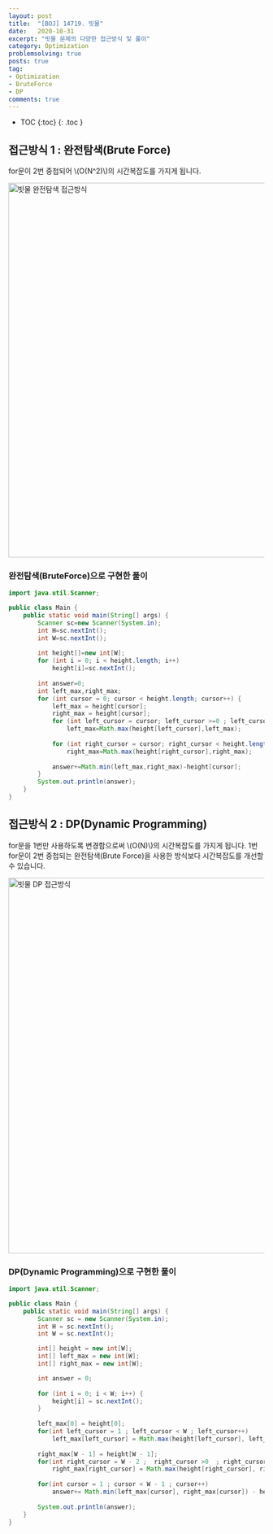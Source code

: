 ```yaml
---
layout: post
title:  "[BOJ] 14719. 빗물"
date:   2020-10-31
excerpt: "빗물 문제의 다양한 접근방식 및 풀이"
category: Optimization
problemsolving: true
posts: true
tag:
- Optimization
- BruteForce
- DP
comments: true
---
```

* TOC
{:toc}
{: .toc }


## 접근방식 1 : 완전탐색(Brute Force)
for문이 2번 중첩되어 \\(O(N^2)\\)의 시간복잡도를 가지게 됩니다.

<img width="737" alt="빗물 완전탐색 접근방식" src="https://user-images.githubusercontent.com/51772104/97773448-14eab280-1b93-11eb-94b8-cfd0bcea8c70.png">

### 완전탐색(BruteForce)으로 구현한 풀이
~~~ java
import java.util.Scanner;

public class Main {
	public static void main(String[] args) {
		Scanner sc=new Scanner(System.in);
		int H=sc.nextInt();
		int W=sc.nextInt();
		
		int height[]=new int[W];				
		for (int i = 0; i < height.length; i++)
			height[i]=sc.nextInt();
				
		int answer=0;
		int left_max,right_max;
		for (int cursor = 0; cursor < height.length; cursor++) {
			left_max = height[cursor];
			right_max = height[cursor];
			for (int left_cursor = cursor; left_cursor >=0 ; left_cursor--)
				left_max=Math.max(height[left_cursor],left_max);
			
			for (int right_cursor = cursor; right_cursor < height.length; right_cursor++) 
				right_max=Math.max(height[right_cursor],right_max);
			
			answer+=Math.min(left_max,right_max)-height[cursor];
		}
		System.out.println(answer);
	}
}
~~~

## 접근방식 2 : DP(Dynamic Programming)
for문을 1번만 사용하도록 변경함으로써  \\(O(N)\\)의 시간복잡도를 가지게 됩니다. 1번 for문이 2번 중첩되는 완전탐색(Brute Force)을 사용한 방식보다 시간복잡도를  개선할 수 있습니다.

<img width="739" alt="빗물 DP 접근방식" src="https://user-images.githubusercontent.com/51772104/97773451-19af6680-1b93-11eb-8644-69835e9aa155.png">

### DP(Dynamic Programming)으로 구현한 풀이
~~~ java
import java.util.Scanner;

public class Main {
	public static void main(String[] args) {
		Scanner sc = new Scanner(System.in);
		int H = sc.nextInt();
		int W = sc.nextInt();

		int[] height = new int[W];
		int[] left_max = new int[W];
		int[] right_max = new int[W];

		int answer = 0;
		
		for (int i = 0; i < W; i++) {
			height[i] = sc.nextInt();					
		}
		
		left_max[0] = height[0];
		for(int left_cursor = 1 ; left_cursor < W ; left_cursor++)
			left_max[left_cursor] = Math.max(height[left_cursor], left_max[left_cursor-1]);
		
		right_max[W - 1] = height[W - 1];
		for(int right_cursor = W - 2 ;  right_cursor >0  ; right_cursor--)
			right_max[right_cursor] = Math.max(height[right_cursor], right_max[right_cursor+1]);
				
		for(int cursor = 1 ; cursor < W - 1 ; cursor++)
			answer+= Math.min(left_max[cursor], right_max[cursor]) - height[cursor];
		
		System.out.println(answer);		
	}
}
~~~